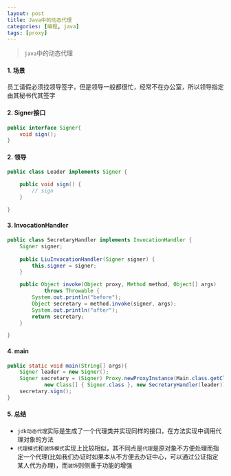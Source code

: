 ```yaml
---
layout: post
title: Java中的动态代理
categories: [编程, java]
tags: [proxy]
---
```



> `java`中的动态代理

#### 1. 场景 

员工请假必须找领导签字，但是领导一般都很忙，经常不在办公室，所以领导指定由其秘书代其签字

#### 2. Signer接口
```java
public interface Signer{
    void sign();
}
```

#### 2. 领导
```java
public class Leader implements Signer {

	public void sign() {
		// sign
	}

}
```

#### 3. InvocationHandler
```java
public class SecretaryHandler implements InvocationHandler {
	Signer signer;
	
	public LiuInvocationHandler(Signer signer) {
		this.signer = signer;
	}

	public Object invoke(Object proxy, Method method, Object[] args)
			throws Throwable {
		System.out.println("before");
		Object secretary = method.invoke(signer, args);
		System.out.println("after");
		return secretary;
	}

}

```

#### 4. main
```java
public static void main(String[] args){
    Signer leader = new Signer();
    Signer secretary = (Signer) Proxy.newProxyInstance(Main.class.getClassLoader(),
            new Class[] { Signer.class }, new SecretaryHandler(leader));
    secretary.sign();
}
```

#### 5. 总结

* `jdk动态代理`实际是生成了一个代理类并实现同样的接口，在方法实现中调用代理对象的方法
* `代理模式`和`装饰模式`实现上比较相似，其不同点是`代理`是原对象不方便处理而指定一个代理(比如我们办证时如果本从不方便去办证中心，可以通过公证指定某人代为办理)，而`装饰`则侧重于功能的增强